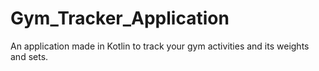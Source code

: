 # Gym_Tracker_Application
An application made in Kotlin to track your gym activities and its weights and sets.
